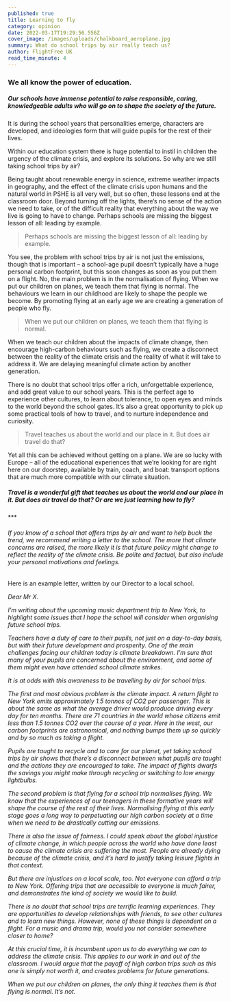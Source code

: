 ```yaml
---
published: true
title: Learning to fly
category: opinion
date: 2022-03-17T19:29:56.556Z
cover_image: /images/uploads/chalkboard_aeroplane.jpg
summary: What do school trips by air really teach us?
author: FlightFree UK
read_time_minute: 4
---
```

### We all know the power of education.

##### Our schools have immense potential to raise responsible, caring, knowledgeable adults who will go on to shape the society of the future.

It is during the school years that personalities emerge, characters are developed, and ideologies form that will guide pupils for the rest of their lives. 

Within our education system there is huge potential to instil in children the urgency of the climate crisis, and explore its solutions. So why are we still taking school trips by air?

Being taught about renewable energy in science, extreme weather impacts in geography, and the effect of the climate crisis upon humans and the natural world in PSHE is all very well, but so often, these lessons end at the classroom door. Beyond turning off the lights, there’s no sense of the action we need to take, or of the difficult reality that everything about the way we live is going to have to change. Perhaps schools are missing the biggest lesson of all: leading by example.

> Perhaps schools are missing the biggest lesson of all: leading by example.

You see, the problem with school trips by air is not just the emissions, though that is important – a school-age pupil doesn’t typically have a huge personal carbon footprint, but this soon changes as soon as you put them on a flight. No, the main problem is in the normalisation of flying. When we put our children on planes, we teach them that flying is normal. The behaviours we learn in our childhood are likely to shape the people we become. By promoting flying at an early age we are creating a generation of people who fly. 

> When we put our children on planes, we teach them that flying is normal.

When we teach our children about the impacts of climate change, then encourage high-carbon behaviours such as flying, we create a disconnect between the reality of the climate crisis and the reality of what it will take to address it. We are delaying meaningful climate action by another generation.

There is no doubt that school trips offer a rich, unforgettable experience, and add great value to our school years. This is the perfect age to experience other cultures, to learn about tolerance, to open eyes and minds to the world beyond the school gates. It’s also a great opportunity to pick up some practical tools of how to travel, and to nurture independence and curiosity. 

> Travel teaches us about the world and our place in it. But does air travel do that?

Yet all this can be achieved without getting on a plane. We are so lucky with Europe – all of the educational experiences that we’re looking for are right here on our doorstep, available by train, coach, and boat: transport options that are much more compatible with our climate situation.

##### Travel is a wonderful gift that teaches us about the world and our place in it. But does air travel do that? Or are we just learning how to fly? 

\*\**

###### If you know of a school that offers trips by air and want to help buck the trend, we recommend writing a letter to the school. The more that climate concerns are raised, the more likely it is that future policy might change to reflect the reality of the climate crisis. Be polite and factual, but also include your personal motivations and feelings. 

Here is an example letter, written by our Director to a local school. 

*Dear Mr X.* 

*I’m writing about the upcoming music department trip to New York, to highlight some issues that I hope the school will consider when organising future school trips.* 

*Teachers have a duty of care to their pupils, not just on a day-to-day basis, but with their future development and prosperity. One of the main challenges facing our children today is climate breakdown. I’m sure that many of your pupils are concerned about the environment, and some of them might even have attended school climate strikes.* 

*It is at odds with this awareness to be travelling by air for school trips.* 

*The first and most obvious problem is the climate impact. A return flight to New York emits approximately 1.5 tonnes of CO2 per passenger. This is about the same as what the average driver would produce driving every day for ten months. There are 71 countries in the world whose citizens emit less than 1.5 tonnes CO2 over the course of a year. Here in the west, our carbon footprints are astronomical, and nothing bumps them up so quickly and by so much as taking a flight.*

*Pupils are taught to recycle and to care for our planet, yet taking school trips by air shows that there’s a disconnect between what pupils are taught and the actions they are encouraged to take. The impact of flights dwarfs the savings you might make through recycling or switching to low energy lightbulbs.*

*The second problem is that flying for a school trip normalises flying. We know that the experiences of our teenagers in these formative years will shape the course of the rest of their lives. Normalising flying at this early stage goes a long way to perpetuating our high carbon society at a time when we need to be drastically cutting our emissions.* 

*There is also the issue of fairness. I could speak about the global injustice of climate change, in which people across the world who have done least to cause the climate crisis are suffering the most. People are already dying because of the climate crisis, and it’s hard to justify taking leisure flights in that context.* 

*But there are injustices on a local scale, too. Not everyone can afford a trip to New York. Offering trips that are accessible to everyone is much fairer, and demonstrates the kind of society we would like to build.*

*There is no doubt that school trips are terrific learning experiences. They are opportunities to develop relationships with friends, to see other cultures and to learn new things. However, none of these things is dependent on a flight. For a music and drama trip, would you not consider somewhere closer to home?* 

*At this crucial time, it is incumbent upon us to do everything we can to address the climate crisis. This applies to our work in and out of the classroom. I would argue that the payoff of high carbon trips such as this one is simply not worth it, and creates problems for future generations.*

*When we put our children on planes, the only thing it teaches them is that flying is normal. It’s not.*